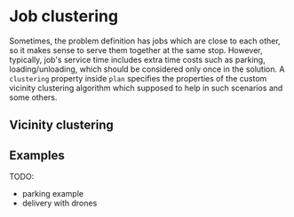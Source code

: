 # Job clustering

Sometimes, the problem definition has jobs which are close to each other, so it makes sense to serve them together at
the same stop. However, typically, job's service time includes extra time costs such as parking, loading/unloading,
which should be considered only once in the solution. A `clustering` property inside `plan` specifies the properties
of the custom vicinity clustering algorithm which supposed to help in such scenarios and some others.

## Vicinity clustering


## Examples

TODO:
- parking example
- delivery with drones

